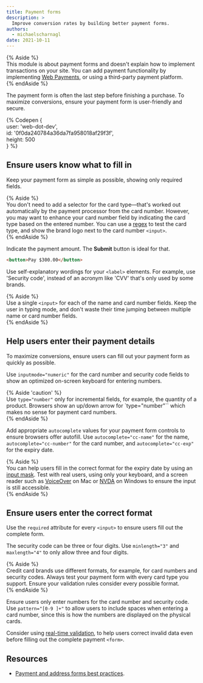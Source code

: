 ```yaml
---
title: Payment forms
description: >
  Improve conversion rates by building better payment forms.
authors:
  - michaelscharnagl
date: 2021-10-11
---
```


{% Aside %}  
This module is about payment forms and doesn't explain how to implement transactions on your site. 
You can add payment functionality by implementing [Web Payments](/payments/), 
or using a third-party payment platform.  
{% endAside %}

The payment form is often the last step before finishing a purchase. 
To maximize conversions, ensure your payment form is user-friendly and secure.

{% Codepen {  
  user: 'web-dot-dev',  
  id: '0f0da240784a36da7fa958018af29f3f',  
  height: 500  
} %}

## Ensure users know what to fill in

Keep your payment form as simple as possible, 
showing only required fields.

{% Aside %}  
You don't need to add a selector for the card type—that's worked out automatically by the payment processor from the card number. 
However, you may want to enhance your card number field by indicating the card type based on the entered number. 
You can use a [regex](https://gist.github.com/michaelkeevildown/9096cd3aac9029c4e6e05588448a8841) to test the card type, 
and show the brand logo next to the card number `<input>`.  
{% endAside %}

Indicate the payment amount. 
The **Submit** button is ideal for that.

```html  
<button>Pay $300.00</button>  
```

Use self-explanatory wordings for your `<label>` elements. 
For example, use 'Security code', 
instead of an acronym like 'CVV' that's only used by some brands.

{% Aside %}  
Use a single `<input>` for each of the name and card number fields. 
Keep the user in typing mode, and don't waste their time jumping between multiple name or card number fields.  
{% endAside %}

## Help users enter their payment details

To maximize conversions, ensure users can fill out your payment form as quickly as possible.

Use `inputmode="numeric"` for the card number and security code fields 
to show an optimized on-screen keyboard for entering numbers.

{% Aside 'caution' %}  
Use `type="number"` only for incremental fields, 
for example, the quantity of a product. 
Browsers show an up/down arrow for `type="number"`` 
which makes no sense for payment card numbers.   
{% endAside %}

Add appropriate `autocomplete` values for your payment form controls to ensure browsers offer autofill. 
Use `autocomplete="cc-name"` for the name, 
`autocomplete="cc-number"` for the card number, and `autocomplete="cc-exp"` for the expiry date.

{% Aside %}  
You can help users fill in the correct format for the expiry date by using an 
[input mask](https://css-tricks.com/input-masking/). 
Test with real users, using only your keyboard, 
and a screen reader such as [VoiceOver](https://www.youtube.com/watch?v=5R-6WvAihms&list=PLNYkxOF6rcICWx0C9LVWWVqvHlYJyqw7g&index=6) 
on Mac or [NVDA](https://www.nvaccess.org/) on Windows to ensure the input is still accessible.  
{% endAside %}

## Ensure users enter the correct format

Use the `required` attribute for every `<input>` to ensure users fill out the complete form. 

The security code can be three or four digits. 
Use `minlength="3"` and `maxlength="4"` to only allow three and four digits.

{% Aside %}  
Credit card brands use different formats, 
for example, for card numbers and security codes. 
Always test your payment form with every card type you support. 
Ensure your validation rules consider every possible format.  
{% endAside %}

Ensure users only enter numbers for the card number and security code. 
Use `pattern="[0-9 ]+"` to allow users to include spaces when entering a card number, 
since this is how the numbers are displayed on the physical cards. 

Consider using [real-time validation](/learn/forms/javascript), 
to help users correct invalid data even before filling out the complete payment `<form>`.

## Resources

-  [Payment and address forms best practices](/payment-and-address-form-best-practices). 
